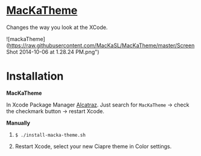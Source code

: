 
# [MacKaTheme](http://github.com/MacKaSL/MacKaTheme) #

Changes the way you look at the XCode.

![mackaTheme](https://raw.githubusercontent.com/MacKaSL/MacKaTheme/master/Screen Shot 2014-10-06 at 1.28.24 PM.png")

# Installation #

**MacKaTheme**

In Xcode Package Manager [Alcatraz](https://github.com/MacKaSL). Just search for `MacKaTheme` -> check the checkmark button -> restart Xcode.

**Manually**

1. `$ ./install-macka-theme.sh`

2. Restart Xcode, select your new Ciapre theme in Color settings.
